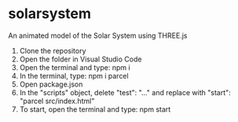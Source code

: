 # solarsystem

An animated model of the Solar System using THREE.js

1)  Clone the repository
2)  Open the folder in Visual Studio Code
3)  Open the terminal and type: npm i
4)  In the terminal, type: npm i parcel
5)  Open package.json
6)  In the "scripts" object, delete "test": "..." and replace with "start": "parcel src/index.html"
7)  To start, open the terminal and type: npm start
